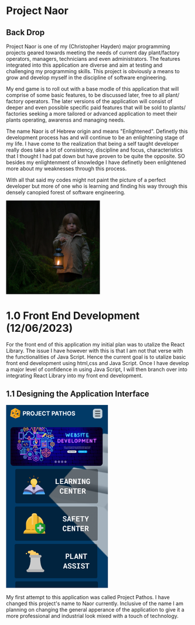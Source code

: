 # Project Naor

## Back Drop

Project Naor is one of my (Christopher Hayden) major programming projects geared towards meeting the needs
of current day plant/factory operators, managers, technicians and even administrators. The features integrated
into this application are diverse and aim at testing and challenging my programming skills. This project is obviously
a means to grow and develop myself in the discipline of software engineering.

My end game is to roll out with a base modle of this application that will comprise of some basic features, to be
discussed later, free to all plant/ factory operators. The later versions of the application will consist of deeper
and even possible specific paid features that will be sold to plants/ factories seeking a more tailored or advanced
application to meet their plants operating, awarenss and managing needs.

The name Naor is of Hebrew origin and means "Enlightened". Definetly this development process has and will continue to be an
enlightening stage of my life. I have come to the realization that being a self taught developer really does take a lot of
consistency, discipline and focus, characteristics that I thought I had pat down but have proven to be quite the opposite.
SO besides my enlightenment of knowledge I have definetly been enlightened more about my weaknesses through this process.

With all that said my codes might not paint the picture of a perfect developer but more of one who is learning and finding
his way through this densely canopied forest of software engineering.

<!-- ![Child in forest](./DocPhotos/canopy.png){:height: 200vw style="margin-left: auto, margin-right: auto"} -->

<img src="./DocPhotos/canopy.png"
     alt="Child in forest"
     style="margin-left: auto, margin-right: auto" />

# 1.0 Front End Development (12/06/2023)

For the front end of this application my initial plan was to utalize the React Library. The issue I have however with this is that
I am not that verse with the functionalities of Java Script. Hence the current goal is to utalize basic front end development using
html,css and Java Script. Once I have develop a major level of confidence in using Java Script, I will then branch over into
integrating React Library into my front end development.

## 1.1 Designing the Application Interface

<!-- ![First App Design](./DocPhotos/firstAppDesign.png){ height=200 style="margin-left: auto; margin-right: auto"} -->

<img src="./DocPhotos/firstAppDesign.png"
     alt="First App Design"
     height= 500
     text-align= center
     style="margin-left: auto, margin-right: auto" />

My first attempt to this application was called Project Pathos. I have changed this project's name to Naor currently. Inclusive of the
name I am planning on changing the general apperance of the application to give it a more professional and industrial look mixed with a
touch of technology.
